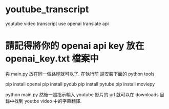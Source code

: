 # youtube_transcript
youtube video transcript use openai translate api
# 請記得將你的 openai api key 放在 openai_key.txt 檔案中
與 main.py 放在同一個路徑就可以了. 在執行前 請安裝下面的 python tools

pip install openai
pip install pydub
pip install pytube 
pip install moviepy

python main.py 然後一照指示輸入 youtube 影片的 url 就可以在 downloads 目錄中找到 youtbe video 中的字幕翻譯.

